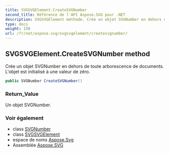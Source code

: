 ```yaml
---
title: SVGSVGElement.CreateSVGNumber
second_title: Référence de l'API Aspose.SVG pour .NET
description: SVGSVGElement méthode. Crée un objet SVGNumber en dehors de toute arborescence de documents. Lobjet est initialisé à une valeur de zéro.
type: docs
weight: 150
url: /fr/net/aspose.svg/svgsvgelement/createsvgnumber/
---
```

## SVGSVGElement.CreateSVGNumber method

Crée un objet SVGNumber en dehors de toute arborescence de documents. L'objet est initialisé à une valeur de zéro.

```csharp
public SVGNumber CreateSVGNumber()
```

### Return_Value

Un objet SVGNumber.

### Voir également

* class [SVGNumber](../../../aspose.svg.datatypes/svgnumber/)
* class [SVGSVGElement](../)
* espace de noms [Aspose.Svg](../../svgsvgelement/)
* Assemblée [Aspose.SVG](../../../)



